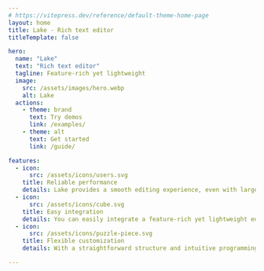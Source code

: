 ```yaml
---
# https://vitepress.dev/reference/default-theme-home-page
layout: home
title: Lake - Rich text editor
titleTemplate: false

hero:
  name: "Lake"
  text: "Rich text editor"
  tagline: Feature-rich yet lightweight
  image:
    src: /assets/images/hero.webp
    alt: Lake
  actions:
    - theme: brand
      text: Try demos
      link: /examples/
    - theme: alt
      text: Get started
      link: /guide/

features:
  - icon:
      src: /assets/icons/users.svg
    title: Reliable performance
    details: Lake provides a smooth editing experience, even with large amounts of content, backed by extensive test coverage to ensure stability.
  - icon:
      src: /assets/icons/cube.svg
    title: Easy integration
    details: You can easily integrate a feature-rich yet lightweight editor into your web application with just a few lines of code.
  - icon:
      src: /assets/icons/puzzle-piece.svg
    title: Flexible customization
    details: With a straightforward structure and intuitive programming interface, Lake makes it easy to adapt the editor to your specific needs.

---
```

